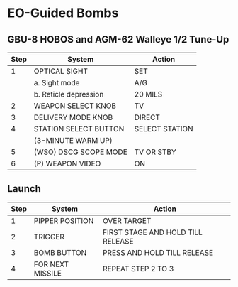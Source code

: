 # EO-Guided Bombs

## GBU-8 HOBOS and AGM-62 Walleye 1/2 Tune-Up

| Step | System                | Action         |
|------|-----------------------|----------------|
| 1    | OPTICAL SIGHT         | SET            |
|      | a. Sight mode         | A/G            |
|      | b. Reticle depression | 20 MILS        |
| 2    | WEAPON SELECT KNOB    | TV             |
| 3    | DELIVERY MODE KNOB    | DIRECT         |
| 4    | STATION SELECT BUTTON | SELECT STATION |
|      | (3-MINUTE WARM UP)    |                |
| 5    | (WSO) DSCG SCOPE MODE | TV OR STBY     |
| 6    | (P) WEAPON VIDEO      | ON             |

## Launch

| Step | System           | Action                            |
|------|------------------|-----------------------------------|
| 1    | PIPPER POSITION  | OVER TARGET                       |
| 2    | TRIGGER          | FIRST STAGE AND HOLD TILL RELEASE |
| 3    | BOMB BUTTON      | PRESS AND HOLD TILL RELEASE       |
| 4    | FOR NEXT MISSILE | REPEAT STEP 2 TO 3                |
